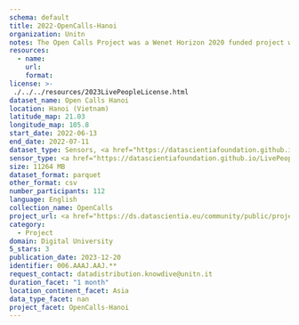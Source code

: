 ```yaml
---
schema: default
title: 2022-OpenCalls-Hanoi
organization: Unitn
notes: The Open Calls Project was a Wenet Horizon 2020 funded project with the goal of developing a diversity-aware, machine-mediated paradigm for social interactions. It collected information on the eating/drinking activities of the students of FPT University in Vietnam. The project was carried out in June and July 2022. The project set out to sense the daily activity data of respondents through the mobile phone sensors, collect health data through daily food log surveys, collect alcohol-drinking activities coupled with the motives for drinking, and conduct semi-structured surveys to gather feedback on the project. Data collection was carried out in three big cities across Vietnam. The i-Log application was used to collect sensor data from participants with the language set to Vietnamese. The food-drink activities were collected with an i-Log survey filled in by the respondents three times a day.
resources:
  - name: 
    url: 
    format: 
license: >-
 ./../../resources/2023LivePeopleLicense.html
dataset_name: Open Calls Hanoi
location: Hanoi (Vietnam)
latitude_map: 21.03
longitude_map: 105.8
start_date: 2022-06-13
end_date: 2022-07-11
dataset_type: Sensors, <a href="https://datascientiafoundation.github.io/LivePeople/datasets/2022-OC1-Hanoi-Diachronic-Interactions/"> Diachronic-Interactions</a>
sensor_type: <a href="https://datascientiafoundation.github.io/LivePeople/datasets/2022-OC1-Hanoi-App-usage/"> App-usage</a>,  <a href="https://datascientiafoundation.github.io/LivePeople/datasets/2022-OC1-Hanoi-Device-usage/"> Device-usage</a>, <a href="https://datascientiafoundation.github.io/LivePeople/datasets/2022-OC1-Hanoi-Position/"> Position</a>,  <a href="https://datascientiafoundation.github.io/LivePeople/datasets/2022-OC1-Hanoi-Connectivity/"> Connectivity</a>, <a href="https://datascientiafoundation.github.io/LivePeople/datasets/2022-OC1-Hanoi-Motion/"> Motion</a>,  <a href="https://datascientiafoundation.github.io/LivePeople/datasets/2022-OC1-Hanoi-Environment/"> Environment</a>, <a href="https://datascientiafoundation.github.io/LivePeople/datasets/2022-OC1-Hanoi-Diachronic-Interactions/"> Diachronic-Interactions</a>
size: 11264 MB
dataset_format: parquet
other_format: csv
number_participants: 112
language: English
collection_name: OpenCalls
project_url: <a href="https://ds.datascientia.eu/community/public/projects/3b975830-9ecc-4127-855b-f88b8b5fe2ca">https://ds.datascientia.eu/community/public/projects/3b975830-9ecc-4127-855b-f88b8b5fe2ca</a>
category: 
  - Project
domain: Digital University
5_stars: 3
publication_date: 2023-12-20
identifier: 006.AAAJ.AAJ.**
request_contact: datadistribution.knowdive@unitn.it
duration_facet: "1 month"
location_continent_facet: Asia
data_type_facet: nan
project_facet: OpenCalls-Hanoi
---
```

